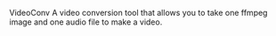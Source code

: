 VideoConv
A video conversion tool that allows you to take one ffmpeg image and one audio file to make a video.
